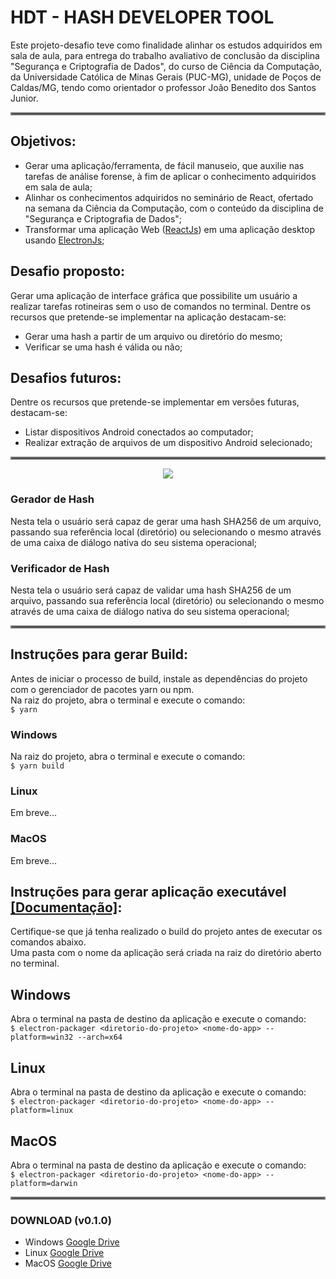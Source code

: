 # HDT - HASH DEVELOPER TOOL 

Este projeto-desafio teve como finalidade alinhar os estudos adquiridos em sala de aula, para entrega do trabalho avaliativo de conclusão da disciplina "Segurança e Criptografia de Dados", do curso de Ciência da Computação, da Universidade Católica de Minas Gerais (PUC-MG), unidade de Poços de Caldas/MG, tendo como orientador o professor João Benedito dos Santos Junior. 

<hr style="border:2px solid gray"> </hr>

## Objetivos:
- Gerar uma aplicação/ferramenta, de fácil manuseio, que auxilie nas tarefas de análise forense, à fim de aplicar o conhecimento adquiridos em sala de aula;
- Alinhar os conhecimentos adquiridos no seminário de React, ofertado na semana da Ciência da Computação, com o conteúdo da disciplina de "Segurança e Criptografia de Dados";
- Transformar uma aplicação Web ([ReactJs](https://pt-br.reactjs.org/)) em uma aplicação desktop usando [ElectronJs](https://www.electronjs.org/); 

## Desafio proposto:
Gerar uma aplicação de interface gráfica que possibilite um usuário a realizar tarefas rotineiras sem o uso de comandos no terminal. Dentre os recursos que pretende-se implementar na aplicação destacam-se:

- Gerar uma hash a partir de um arquivo ou diretório do mesmo;
- Verificar se uma hash é válida ou não;

## Desafios futuros:
Dentre os recursos que pretende-se implementar em versões futuras, destacam-se:

- Listar dispositivos Android conectados ao computador;
- Realizar extração de arquivos de um dispositivo Android selecionado;

 
<hr style="border:2px solid gray"> </hr>


<p align="center">
  <img src="https://s10.gifyu.com/images/DevHashTool.gif">
</p>

### Gerador de Hash
Nesta tela o usuário será capaz de gerar uma hash SHA256 de um arquivo, passando sua referência local (diretório) ou selecionando o mesmo através de uma caixa de diálogo nativa do seu sistema operacional;

### Verificador de Hash
Nesta tela o usuário será capaz de validar uma hash SHA256 de um arquivo, passando sua referência local (diretório) ou selecionando o mesmo através de uma caixa de diálogo nativa do seu sistema operacional;


<hr style="border:2px solid gray"> </hr>

## Instruções para gerar Build:

Antes de iniciar o processo de build, instale as dependências do projeto com o gerenciador de pacotes yarn ou npm. \
Na raiz do projeto, abra o terminal e execute o comando: \
```$ yarn```

### Windows
Na raiz do projeto, abra o terminal e execute o comando: \
```$ yarn build```

### Linux
Em breve...

### MacOS
Em breve...

## Instruções para gerar aplicação executável [[Documentação]](https://www.electron.build/cli):

Certifique-se que já tenha realizado o build do projeto antes de executar os comandos abaixo. \
Uma pasta com o nome da aplicação será criada na raiz do diretório aberto no terminal.

## Windows 
Abra o terminal na pasta de destino da aplicação e execute o comando: \
```$ electron-packager <diretorio-do-projeto> <nome-do-app> --platform=win32 --arch=x64```

## Linux
Abra o terminal na pasta de destino da aplicação e execute o comando: \
```$ electron-packager <diretorio-do-projeto> <nome-do-app> --platform=linux```

## MacOS
Abra o terminal na pasta de destino da aplicação e execute o comando: \
```$ electron-packager <diretorio-do-projeto> <nome-do-app> --platform=darwin```

<hr style="border:2px solid gray"> </hr>

### DOWNLOAD (v0.1.0)

- Windows   [Google Drive]()
- Linux     [Google Drive]()
- MacOS     [Google Drive]()

